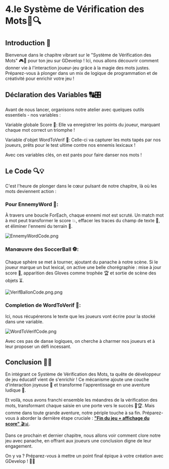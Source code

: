 # 4.le Système de Vérification des Mots📄🔍
## Introduction 🚀
Bienvenue dans le chapitre vibrant sur le "Système de Vérification des Mots" 🎮📝 pour ton jeu sur GDevelop ! Ici, nous allons découvrir comment donner vie à l'interaction joueur-jeu grâce à la magie des mots justes. Préparez-vous à plonger dans un mix de logique de programmation et de créativité pour enrichir votre jeu ! 

## Déclaration des Variables 🔠🎛️
Avant de nous lancer, organisons notre atelier avec quelques outils essentiels - nos variables :

Variable globale Score 🌟: Elle va enregistrer les points du joueur, marquant chaque mot correct un triomphe !

Variable d'objet WordToVerif 📄: Celle-ci va capturer les mots tapés par nos joueurs, prêts pour le test ultime contre nos ennemis lexicaux !

Avec ces variables clés, on est parés pour faire danser nos mots !

##  Le Code 🔍💡
C'est l'heure de plonger dans le cœur pulsant de notre chapitre, là où les mots deviennent action :

### Pour EnnemyWord 👾:
À travers une boucle ForEach, chaque ennemi mot est scruté.
Un match mot à mot peut transformer le score 💥, effacer les traces du champ de texte 🧽, et éliminer l'ennemi du terrain 🚫.

![EnnemyWordCode.png](Images/EnnemyWordCode.png)

### Manœuvre des SoccerBall ⚽:
Chaque sphère se met à tourner, ajoutant du panache à notre scène.
Si le joueur marque un but lexical, on active une belle chorégraphie : mise à jour score 🔄, apparition des Gloves comme trophée 🏆 et sortie de scène des objets ⏳.

![VerifBallonCode.png.png](Images/VerifBallonCode.png)

### Completion de WordToVerif 📄:

Ici, nous récupérerons le texte que les joueurs vont écrire pour la stocké dans une variable.

![WordToVerifCode.png](Images/WordToVerifCode.png)

Avec ces pas de danse logiques, on cherche à charmer nos joueurs et à leur proposer un défi incessant.

## Conclusion 🌈✨
En intégrant ce Système de Vérification des Mots, ta quête de développeur de jeu éducatif vient de s'enrichir ! Ce mécanisme ajoute une couche d'interaction joyeuse 🎉 et transforme l'apprentissage en une aventure ludique 🏰.

Et voilà, nous avons franchi ensemble les méandres de la vérification des mots, transformant chaque saisie en une porte vers le succès 🚪🏆. Mais comme dans toute grande aventure, notre périple touche à sa fin. Préparez-vous à aborder la dernière étape cruciale : [**"Fin du jeu + affichage du score"** 🎬📊](https://github.com/g404-code-gaming/TypingGame/blob/main/Création-Du-Jeu/5.Fin%20du%20jeu%20%2B%20affichage%20du%20score.md).

Dans ce prochain et dernier chapitre, nous allons voir comment clore notre jeu avec panache, en offrant aux joueurs une conclusion digne de leur engagement.

On y va ? Préparez-vous à mettre un point final épique à votre création avec GDevelop ! 🚀👾

